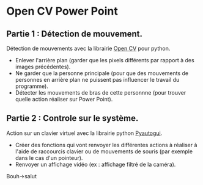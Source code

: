 # Open CV Power Point

## Partie 1 : Détection de mouvement.
Détection de mouvements avec la librairie [Open CV](https://pypi.org/project/opencv-python/) pour python.
  - Enlever l'arrière plan (garder que les pixels différents par rapport à des images précédentes).
  - Ne garder que la personne principale (pour que des mouvements de personnes en arrière plan ne puissent pas influencer le travail du programme).
  - Détecter les mouvements de bras de cette personnne (pour trouver quelle action réaliser sur Power Point).

## Partie 2 : Controle sur le système.
Action sur un clavier virtuel avec la librairie python [Pyautogui](https://github.com/asweigart/pyautogui).
  - Créer des fonctions qui vont renvoyer les différentes actions à réaliser à l'aide de raccourcis clavier ou de mouvements de souris (par exemple dans le cas d'un pointeur).
  - Renvoyer un affichage vidéo (ex : affichage filtré de la caméra).
 
 
 Bouh->salut
